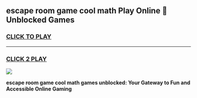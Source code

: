 
## escape room game cool math Play Online 👋 Unblocked Games
<h3>
<a href="https://news.freeplayer.one?title=escape_room_game_cool_math&ref=17CMG">CLICK TO PLAY</a></h3>
<hr>

<h3>
<a href="https://news.freeplayer.one?title=escape_room_game_cool_math&ref=17CMG">CLICK 2 PLAY</a>
  
</h3>

<a href="https://news.freeplayer.one?title=escape_room_game_cool_math&ref=17CMG/"><img src="https://clearcache.store/games.png"></a>


**escape room game cool math games unblocked: Your Gateway to Fun and Accessible Online Gaming**

